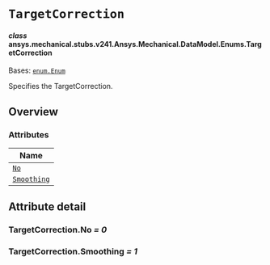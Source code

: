 # `TargetCorrection`



#### *class* ansys.mechanical.stubs.v241.Ansys.Mechanical.DataModel.Enums.TargetCorrection

Bases: [`enum.Enum`](https://docs.python.org/3/library/enum.html#enum.Enum)

Specifies the TargetCorrection.

<!-- !! processed by numpydoc !! -->

<a id="overview"></a>

## Overview

### Attributes

| Name |
| -------------------------------------------------------------------------------------------------------------------- |
| [`No`](../../../../../v242/Ansys/Mechanical/DataModel/Enums/TargetCorrection.md#TargetCorrection.No) |
| [`Smoothing`](../../../../../v242/Ansys/Mechanical/DataModel/Enums/TargetCorrection.md#TargetCorrection.Smoothing) |

<a id="attribute-detail"></a>

## Attribute detail

<a id="TargetCorrection.No"></a>

### TargetCorrection.No *= 0*

<a id="TargetCorrection.Smoothing"></a>

### TargetCorrection.Smoothing *= 1*


